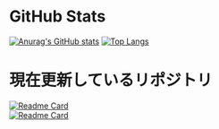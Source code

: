 # GitHub Stats  

[![Anurag's GitHub stats](https://github-readme-stats.vercel.app/api?username=namakemono-san&show_icons=true&theme=tokyonight)](https://github.com/anuraghazra/github-readme-stats)
[![Top Langs](https://github-readme-stats.vercel.app/api/top-langs/?username=namakemono-san)](https://github.com/anuraghazra/github-readme-stats)

# 現在更新しているリポジトリ  

[![Readme Card](https://github-readme-stats.vercel.app/api/pin/?username=namakemono-san&repo=discord-fortnite)](https://github.com/namakemono-san/discord-fortnite)  
[![Readme Card](https://github-readme-stats.vercel.app/api/pin/?username=namakemono-san&repo=discord-fortnite)](https://github.com/namakemono-san/discord-language-change)
